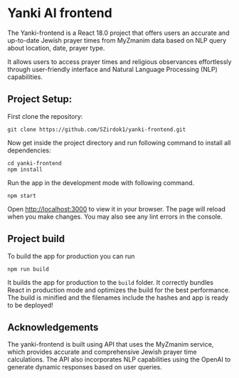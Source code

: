 # Yanki AI frontend

The Yanki-frontend is a React 18.0 project that offers users an accurate and up-to-date Jewish prayer times from MyZmanim data based on NLP query about location, date, prayer type.

It allows users to access prayer times and religious observances effortlessly through user-friendly interface and Natural Language Processing (NLP) capabilities.

## Project Setup:

First clone the repository:

    git clone https://github.com/SZirdok1/yanki-frontend.git

Now get inside the project directory and run following command to install all dependencies:

    cd yanki-frontend
    npm install

Run the app in the development mode with following command.

    npm start

Open [http://localhost:3000](http://localhost:3000) to view it in your browser.
The page will reload when you make changes.
You may also see any lint errors in the console.

## Project build

To build the app for production you can run

    npm run build

It builds the app for production to the `build` folder. It correctly bundles React in production mode and optimizes the build for the best performance.
The build is minified and the filenames include the hashes and app is ready to be deployed!

## Acknowledgements

The yanki-frontend is built using API that uses the MyZmanim service, which provides accurate and comprehensive Jewish prayer time calculations. The API also incorporates NLP capabilities using the OpenAI to generate dynamic responses based on user queries.
